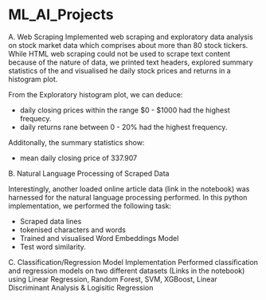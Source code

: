 # ML_AI_Projects

A. Web Scraping
Implemented web scraping and exploratory data analysis on stock market data which comprises about more than 80 stock tickers. While HTML web scraping could not be used to scrape text content because of the nature of data, we printed text headers, explored summary statistics of the and visualised he daily stock prices and returns in a histogram plot.

From the Exploratory histogram plot, we can deduce:
- daily closing prices within the range $0 - $1000 had the highest frequecy.
- daily returns rane between 0 - 20% had the highest frequency.

Additonally, the summary statistics show:
- mean daily closing price of 337.907


B. Natural Language Processing of Scraped Data
  
Interestingly, another loaded online article data (link in the notebook) was harnessed for the natural language processing performed. In this python implementation, we performed the following task:
- Scraped data lines
- tokenised characters and words
- Trained and visualised Word Embeddings Model
- Test word similarity.

C. Classification/Regression Model Implementation
Performed classification and regression models on two different datasets (Links in the notebook) using Linear Regression, Random Forest, SVM, XGBoost, Linear Discriminant Analysis & Logisitic Regression
